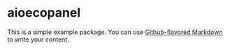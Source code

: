 # aioecopanel

This is a simple example package. You can use
[Github-flavored Markdown](https://guides.github.com/features/mastering-markdown/)
to write your content.